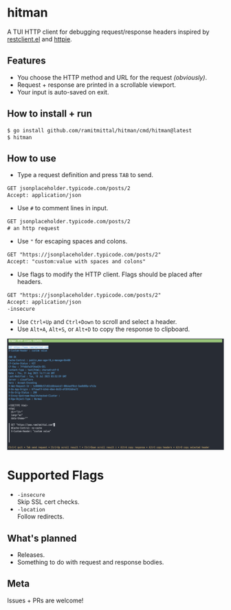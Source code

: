 # hitman

A TUI HTTP client for debugging request/response headers inspired by [restclient.el](https://github.com/pashky/restclient.el) and [httpie](https://github.com/httpie/httpie).

## Features

* You choose the HTTP method and URL for the request *(obviously)*.
* Request + response are printed in a scrollable viewport.
* Your input is auto-saved on exit.

## How to install + run
```
$ go install github.com/ramitmittal/hitman/cmd/hitman@latest
$ hitman
```

## How to use
* Type a request definition and press `TAB` to send.
```
GET jsonplaceholder.typicode.com/posts/2
Accept: application/json
```
* Use `#` to comment lines in input.
```
GET jsonplaceholder.typicode.com/posts/2
# an http request
```
* Use `"` for escaping spaces and colons.
```
GET "https://jsonplaceholder.typicode.com/posts/2"
Accept: "custom:value with spaces and colons"
```
* Use flags to modify the HTTP client. Flags should be placed after headers.
```
GET "https://jsonplaceholder.typicode.com/posts/2"
Accept: application/json
-insecure
```
* Use `Ctrl+Up` and `Ctrl+Down` to scroll and select a header.
* Use `Alt+A`, `Alt+S`, or `Alt+D` to copy the response to clipboard.

![an image](docs/1.PNG)

# Supported Flags
* `-insecure`  
    Skip SSL cert checks.
* `-location`  
    Follow redirects.

## What's planned
* Releases.
* Something to do with request and response bodies.

## Meta
Issues + PRs are welcome!
